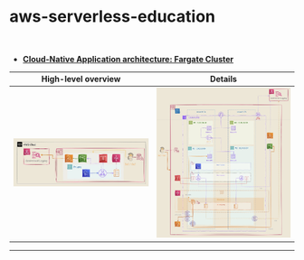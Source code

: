 # aws-serverless-education

<br>

- [**Cloud-Native Application architecture: Fargate Cluster**](./Serverless_Architecture/FargateCluster/README.md)

|High-level overview|Details|
|---|---|
|![image](./assets/FargateCluster-HighLevel-Overview.jpg)|![image](./assets/FargateCluster-Overview.jpg?)|

---
